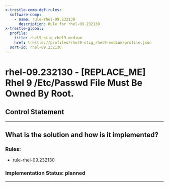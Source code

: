 ```yaml
---
x-trestle-comp-def-rules:
  software-comp:
    - name: rule-rhel-09.232130
      description: Rule for rhel-09.232130
x-trestle-global:
  profile:
    title: rhel9-stig_rhel9-medium
    href: trestle://profiles/rhel9-stig_rhel9-medium/profile.json
  sort-id: rhel-09.232130
---
```


# rhel-09.232130 - \[REPLACE_ME\] Rhel 9 /Etc/Passwd File Must Be Owned By Root.

## Control Statement

______________________________________________________________________

## What is the solution and how is it implemented?

<!-- For implementation status enter one of: implemented, partial, planned, alternative, not-applicable -->

<!-- Note that the list of rules under ### Rules: is read-only and changes will not be captured after assembly to JSON -->

<!-- Add control implementation description here for control: rhel-09.232130 -->

### Rules:

  - rule-rhel-09.232130

### Implementation Status: planned

______________________________________________________________________
